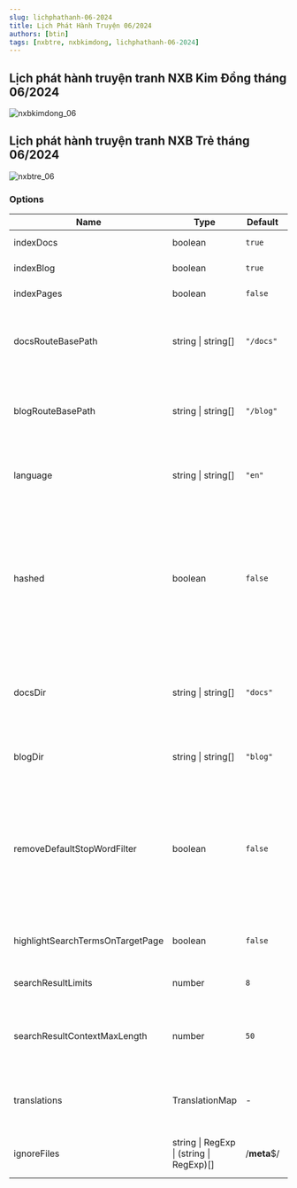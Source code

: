 ```yaml
---
slug: lichphathanh-06-2024
title: Lịch Phát Hành Truyện 06/2024
authors: [btin]
tags: [nxbtre, nxbkimdong, lichphathanh-06-2024]
---
```


## Lịch phát hành truyện tranh NXB Kim Đồng tháng 06/2024

![nxbkimdong_06](nxbkimdong_06.jpeg)

## Lịch phát hành truyện tranh NXB Trẻ tháng 06/2024

![nxbtre_06](nxbtre_06.jpeg)


### Options

| Name                             | Type                                     | Default      | Description                                                                                                                                  |
| -------------------------------- | ---------------------------------------- | ------------ | -------------------------------------------------------------------------------------------------------------------------------------------- |
| indexDocs                        | boolean                                  | `true`       | Whether to index docs.                                                                                                                       |
| indexBlog                        | boolean                                  | `true`       | Whether to index blog.                                                                                                                       |
| indexPages                       | boolean                                  | `false`      | Whether to index pages.                                                                                                                      |
| docsRouteBasePath                | string \| string[]                       | `"/docs"`    | Base route path(s) of docs. Slash at beginning is not required.                                                                              |
| blogRouteBasePath                | string \| string[]                       | `"/blog"`    | Base route path(s) of blog. Slash at beginning is not required.                                                                              |
| language                         | string \| string[]                       | `"en"`       | All [lunr-languages](https://github.com/MihaiValentin/lunr-languages) supported languages, + `zh` 🔥.                                        |
| hashed                           | boolean                                  | `false`      | Whether to add a hashed query when fetching index (based on the content hash of all indexed `*.md` in `docsDir` and `blogDir` if applicable) |
| docsDir                          | string \| string[]                       | `"docs"`     | The dir(s) of docs to get the content hash, it's relative to the dir of your project.                                                        |
| blogDir                          | string \| string[]                       | `"blog"`     | Just like the `docsDir` but applied to blog.                                                                                                 |
| removeDefaultStopWordFilter      | boolean                                  | `false`      | Sometimes people (E.g., us) want to keep the English stop words as indexed, since they maybe are relevant in programming docs.               |
| highlightSearchTermsOnTargetPage | boolean                                  | `false`      | Highlight search terms on target page.                                                                                                       |
| searchResultLimits               | number                                   | `8`          | Limit the search results.                                                                                                                    |
| searchResultContextMaxLength     | number                                   | `50`         | Set the max length of characters of each search result to show.                                                                              |
| translations                     | TranslationMap                           | -            | Set translations of this plugin, see [docs below](#translations).                                                                            |
| ignoreFiles                      | string \| RegExp \| (string \| RegExp)[] | /**meta**\$/ | Set the match rules to ignore some files.                                                                                                    |